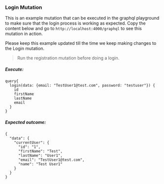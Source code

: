 ### Login Mutation

This is an example mutation that can be executed in the graphql playground to make sure that the login process is working as expected.
Copy the content below and go to `http://localhost:4000/graphql` to see this mutation in action.

Please keep this example updated till the time we keep making changes to the Login mutation.

> Run the registration mutation before doing a login.

##### Execute:

```
query{
  login(data: {email: "TestUser1@test.com", password: "testuser"}) {
    id
    firstName
    lastName
    email
  }
}
```

##### Expected outcome:

```
{
  "data": {
    "currentUser": {
      "id": "1",
      "firstName": "Test",
      "lastName": "User1",
      "email": "TestUser1@test.com",
      "name": "Test User1"
    }
  }
}
```
